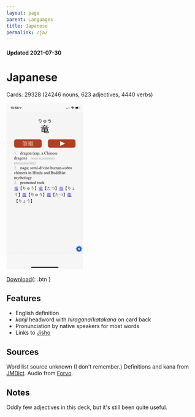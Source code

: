 ```yaml
---
layout: page
parent: Languages
title: Japanese
permalink: /ja/
---
```


#### Updated 2021-07-30
# Japanese

Cards: 29328 (24246 nouns, 623 adjectives, 4440 verbs)

<img width="200" src="/assets/IMG_5965.PNG"/>

[Download](https://static.proto.cards/ja-1.0.1.apkg){: .btn }

## Features

* English definition
* _kanji_ headword with _hiragana_/_katakana_ on card back
* Pronunciation by native speakers for most words
* Links to [Jisho](http://jisho.org/)

## Sources

Word list source unknown (I don't remember.) Definitions and kana from [JMDict](https://www.edrdg.org/jmdict/j_jmdict.html). Audio from [Forvo](https://forvo.com/).

## Notes

Oddly few adjectives in this deck, but it's still been quite useful.
